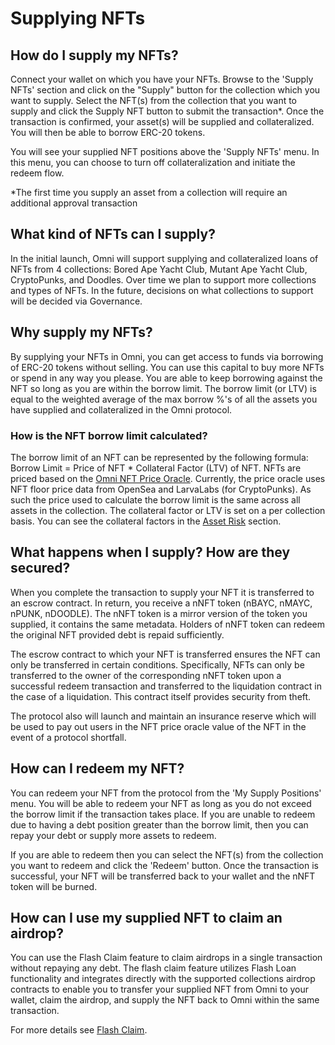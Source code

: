 # Supplying NFTs

## How do I supply my NFTs?

Connect your wallet on which you have your NFTs. Browse to the 'Supply NFTs' section and click on the "Supply" button for the collection which you want to supply. Select the NFT(s) from the collection that you want to supply and click the Supply NFT button to submit the transaction\*. Once the transaction is confirmed, your asset(s) will be supplied and collateralized. You will then be able to borrow ERC-20 tokens.

You will see your supplied NFT positions above the 'Supply NFTs' menu. In this menu, you can choose to turn off collateralization and initiate the redeem flow.

\*The first time you supply an asset from a collection will require an additional approval transaction

## What kind of NFTs can I supply?

In the initial launch, Omni will support supplying and collateralized loans of NFTs from 4 collections: Bored Ape Yacht Club, Mutant Ape Yacht Club, CryptoPunks, and Doodles. Over time we plan to support more collections and types of NFTs. In the future, decisions on what collections to support will be decided via Governance.

## Why supply my NFTs?

By supplying your NFTs in Omni, you can get access to funds via borrowing of ERC-20 tokens without selling. You can use this capital to buy more NFTs or spend in any way you please. You are able to keep borrowing against the NFT so long as you are within the borrow limit. The borrow limit (or LTV) is equal to the weighted average of the max borrow %'s of all the assets you have supplied and collateralized in the Omni protocol.

### How is the NFT borrow limit calculated?

The borrow limit of an NFT can be represented by the following formula: Borrow Limit = Price of NFT \* Collateral Factor (LTV) of NFT. NFTs are priced based on the [Omni NFT Price Oracle](../developer-docs/nft-price-oracle/). Currently, the price oracle uses NFT floor price data from OpenSea and LarvaLabs (for CryptoPunks). As such the price used to calculate the borrow limit is the same across all assets in the collection. The collateral factor or LTV is set on a per collection basis. You can see the collateral factors in the [Asset Risk](../risk-framework/asset-risk.md) section.

## What happens when I supply? How are they secured?

When you complete the transaction to supply your NFT it is transferred to an escrow contract. In return, you receive a nNFT token (nBAYC, nMAYC, nPUNK, nDOODLE). The nNFT token is a mirror version of the token you supplied, it contains the same metadata. Holders of nNFT token can redeem the original NFT provided debt is repaid sufficiently.

The escrow contract to which your NFT is transferred ensures the NFT can only be transferred in certain conditions. Specifically, NFTs can only be transferred to the owner of the corresponding nNFT token upon a successful redeem transaction and transferred to the liquidation contract in the case of a liquidation. This contract itself provides security from theft.

The protocol also will launch and maintain an insurance reserve which will be used to pay out users  in the NFT price oracle value of the NFT in the event of a protocol shortfall.

## How can I redeem my NFT?

You can redeem your NFT from the protocol from the 'My Supply Positions' menu. You will be able to redeem your NFT as long as you do not exceed the borrow limit if the transaction takes place. If you are unable to redeem due to having a debt position greater than the borrow limit, then you can repay your debt or supply more assets to redeem.

If you are able to redeem then you can select the NFT(s) from the collection you want to redeem and click the 'Redeem' button. Once the transaction is successful, your NFT will be transferred back to your wallet and the nNFT token will be burned.

## How can I use my supplied NFT to claim an airdrop?

You can use the Flash Claim feature to claim airdrops in a single transaction without repaying any debt. The flash claim feature utilizes Flash Loan functionality and integrates directly with the supported collections airdrop contracts to enable you to transfer your supplied NFT from Omni to your wallet, claim the airdrop, and supply the NFT back to Omni within the same transaction.

For more details see [Flash Claim](../developer-docs/flash-claim.md).
